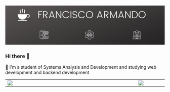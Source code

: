 ![](images/Francisco.png)

### Hi there 👋

🔭 I'm a student of Systems Analysis and Development and studying web development and backend development

<center>
  <table>
    <tr>
      <td><img width="400px" align="left" src="https://github-readme-stats.vercel.app/api/top-langs/?username=franciscoarmando63&hide=html&layout=compact&theme=onedark" /></td>
      <td><img width="495px" align="left" src="https://github-readme-stats.vercel.app/api?username=franciscoarmando63&theme=onedark"/></td>
    <tr>
  </table>
</center> 

<!--
<img src="images/foot_github.png" alt="footer github" usemap="#footermap">
-->
<!--
<map name="footermap">
    <area shape="rect" coords="34,44,270,350" alt="Gmail" href="#">
    <area shape="circle" coords="817,213,58" alt="Github" src="https://github.com/franciscoarmando63">
    <area shape="rect" coords="290,172,333,250" alt="LinkedIn" href="#">
</map>-->
